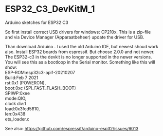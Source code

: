 # ESP32_C3_DevKitM_1
Arduino sketches for ESP32 C3

So first install correct USB drivers for windows: CP210x. This is a zip-file and via Device Manager (Apparaatbeheer) update the driver for USB.

Than download Arduino . I used the old Arduino IDE, but newest shoud work also.
Install ESP32 boards from espressif. But choose 2.0.0 and not newer. The ESP32-c3 in the devkit is no longer supported in the newer versions. You will see this as a bootloop in the Serial monitor. Something like this will show:  
ESP-ROM:esp32c3-api1-20210207  
Build:Feb 7 2021  
rst:0x1 (POWERON),  
boot:0xc (SPI_FAST_FLASH_BOOT)  
SPIWP:0xee  
mode:QIO,  
clock div:1  
load:0x3fcd5810,  
len:0x438  
ets_loader.c  

See also: https://github.com/espressif/arduino-esp32/issues/6013
